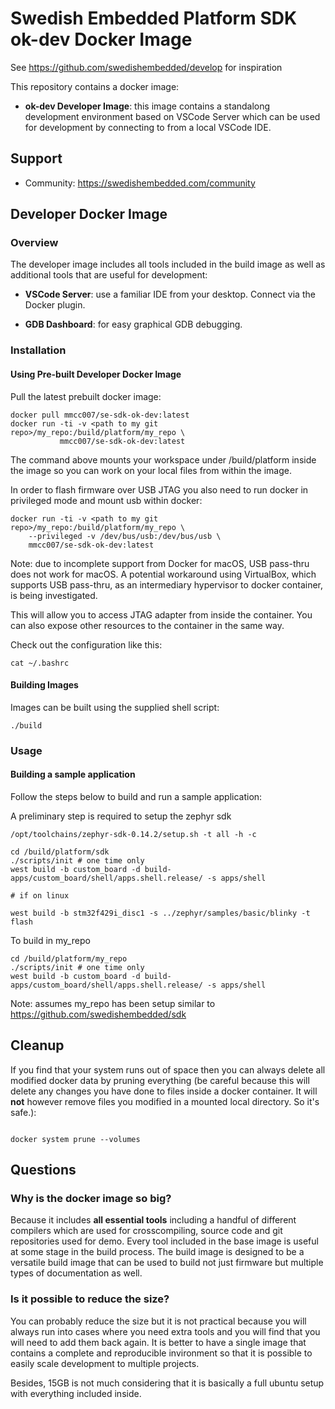# Swedish Embedded Platform SDK ok-dev Docker Image

See https://github.com/swedishembedded/develop for inspiration

This repository contains a docker image:

- **ok-dev Developer Image**: this image contains a standalong development environment based on VSCode Server which can be used for development by connecting to from a local VSCode IDE.

## Support

- Community: https://swedishembedded.com/community

## Developer Docker Image

### Overview

The developer image includes all tools included in the build image as well as
additional tools that are useful for development:

- **VSCode Server**: use a familiar IDE from your desktop. Connect via the Docker plugin.

- **GDB Dashboard**: for easy graphical GDB debugging.

### Installation

#### Using Pre-built Developer Docker Image

Pull the latest prebuilt docker image:

```
docker pull mmcc007/se-sdk-ok-dev:latest
docker run -ti -v <path to my git repo>/my_repo:/build/platform/my_repo \
           mmcc007/se-sdk-ok-dev:latest
```

The command above mounts your workspace under /build/platform inside the image so you can
work on your local files from within the image.

In order to flash firmware over USB JTAG you also need to run docker in
privileged mode and mount usb within docker:

```
docker run -ti -v <path to my git repo>/my_repo:/build/platform/my_repo \
	--privileged -v /dev/bus/usb:/dev/bus/usb \
    mmcc007/se-sdk-ok-dev:latest
```

Note: due to incomplete support from Docker for macOS, USB pass-thru does not work for macOS.
A potential workaround using VirtualBox, which supports USB pass-thru, as an intermediary hypervisor to docker container, is being investigated.

This will allow you to access JTAG adapter from inside the container. You can
also expose other resources to the container in the same way.

Check out the configuration like this:

```
cat ~/.bashrc
```

#### Building Images

Images can be built using the supplied shell script:

```
./build
```

### Usage

#### Building a sample application

Follow the steps below to build and run a sample application:

A preliminary step is required to setup the zephyr sdk

```
/opt/toolchains/zephyr-sdk-0.14.2/setup.sh -t all -h -c
```

```
cd /build/platform/sdk
./scripts/init # one time only
west build -b custom_board -d build-apps/custom_board/shell/apps.shell.release/ -s apps/shell

# if on linux

west build -b stm32f429i_disc1 -s ../zephyr/samples/basic/blinky -t flash

```

To build in my_repo

```
cd /build/platform/my_repo
./scripts/init # one time only
west build -b custom_board -d build-apps/custom_board/shell/apps.shell.release/ -s apps/shell

```

Note: assumes my_repo has been setup similar to https://github.com/swedishembedded/sdk

## Cleanup

If you find that your system runs out of space then you can always delete all modified docker data by pruning everything (be careful because this will delete any changes you have done to files inside a docker container. It will **not** however remove files you modified in a mounted local directory. So it's safe.):

```

docker system prune --volumes

```

## Questions

### Why is the docker image so big?

Because it includes **all essential tools** including a handful of different
compilers which are used for crosscompiling, source code and git repositories
used for demo. Every tool included in the base image is useful at some stage in
the build process. The build image is designed to be a versatile build image
that can be used to build not just firmware but multiple types of documentation
as well.

### Is it possible to reduce the size?

You can probably reduce the size but it is not practical because you will
always run into cases where you need extra tools and you will find that you
will need to add them back again. It is better to have a single image that
contains a complete and reproducible invironment so that it is possible to
easily scale development to multiple projects.

Besides, 15GB is not much considering that it is basically a full ubuntu setup
with everything included inside.

```

```
